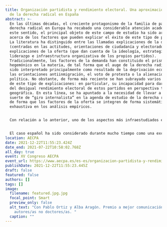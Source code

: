 ```yaml
---
title: Organización partidista y rendimiento electoral. Una aproximación al caso
  de la derecha radical en España
abstract: >-
  En las últimas décadas, el creciente protagonismo de la familia de partidos de
  derecha radical en Europa ha recabado una considerable atención académica. En
  este sentido, el principal objeto de este campo de estudio ha sido arrojar luz
  acerca de los factores que pueden explicar el éxito de este tipo de partidos.
  La literatura ha distinguido entre las llamadas explicaciones de la demanda
  (centradas en las actitudes, orientaciones de ciudadanía y electorado) y las
  explicaciones de la oferta (que dan cuenta de la ideología, estrategia,
  liderazgo e infraestructura organizativa de los propios partidos).
  Tradicionalmente, los factores de la demanda han constituido el prisma
  hegemónico en la materia, de tal forma que el auge de la derecha radical ha
  sido interpretado principalmente como resultado de la deprivación económica,
  las orientaciones antiinmigración, el voto de protesta o la alienación
  política. No obstante, de forma más reciente se han subrayado varios déficits
  de este tipo de explicaciones: en particular, su incapacidad para dar cuenta
  del desigual rendimiento electoral de estos partidos en perspectiva temporal y
  geográfica. En esta línea, se ha apuntado a la necesidad de llevar a cabo una
  suerte de “giro internalista” en la agenda de estudio de la derecha radical,
  de forma que los factores de la oferta se integren de forma sistemática y
  exhaustiva en los análisis empíricos.


  Con relación a lo anterior, uno de los aspectos más infraestudiados en la materia tiene que ver con el papel del capital humano en los partidos de derecha radical y su influencia en el rendimiento electoral. La escasa evidencia empírica existente hasta el momento -en particular, los trabajos de Carter (2005) y Art (2011)- ha señalado que, en la medida en que la derecha radical es capaz de reclutar activistas y candidatos competentes, con buena reputación y alto estatus socioeconómico y educativo, mejores resultados electorales obtendrá. Al contario, la presencia de candidatos con bajo estatus y un perfil ideológico extremista es un buen predictor de fracaso. Asimismo, se ha apuntado cómo la implantación organizativa de la derecha radical a nivel local es un buen predictor del rendimiento electoral en elecciones de carácter nacional (Erlingsson, Loxbo, & Öhrvall, 2012).


  El caso español ha sido considerado durante mucho tiempo como una excepción en el contexto europeo debido a la ausencia de derecha radical institucionalizada. Más recientemente, la irrupción de VOX en diferentes arenas ha puesto fin al llamado “excepcionalismo español”. Aunque desde el punto de vista de la demanda se ha analizado la base electoral del partido (Ortiz, 2019; Turnbull-Dugarte, 2019), no existen hasta al momento aproximaciones que hayan considerado de forma sistemática los factores de la oferta política. El objetivo principal de esta investigación es examinar el impacto de la dimensión organizativa en el rendimiento electoral de VOX en las elecciones generales de noviembre de 2019. Se usará una base de datos de creación propia sobre el perfil socioeconómico de los candidatos y la implantación territorial del partido. En suma, los resultados señalan la importancia de la esfera organizativa y apuntan en la dirección de seguir profundizando en el estudio de los factores de la oferta política, prestando especial atención a los procesos de institucionalización organizativa de los partidos de derecha radical.
location: AECPA
date: 2021-12-22T11:55:23.424Z
date_end: 2021-07-22T10:58:02.768Z
all_day: true
event: XV Congreso AECPA
event_url: https://www.aecpa.es/es-es/organizacion-partidista-y-rendimiento-electoral-una-aproximacion-al/congress-papers/3249/
publishDate: 2021-12-22T11:55:23.445Z
draft: false
featured: false
authors: []
tags: []
image:
  filename: featured.jpg.jpg
  focal_point: Smart
  preview_only: false
  alt_text: "Con Pablo Ortiz y Alba Aragón. Premio a mejor comunicación de
    autores/as no doctores/as. "
  caption: ""
---
```

